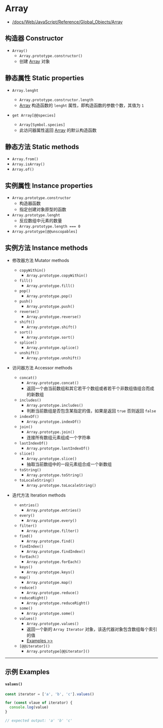 # Array

- [/docs/Web/JavaScript/Reference/Global_Objects/Array][Array]

[Array]: <https://developer.mozilla.org/zh-CN/docs/Web/JavaScript/Reference/Global_Objects/Array>


## 构造器 Constructor

- `Array()`
  - `Array.prototype.constructor()`
  - 创建 [Array] 对象

## 静态属性 Static properties

- `Array.lenght`
  - `Array.prototype.constructor.length`
  - [Array] 构造函数的 `lenght` 属性，即构造函数的参数个数，其值为 `1`

- `get Array[@@species]`
  - `Array[Symbol.species]`
  - 此访问器属性返回 [Array] 的默认构造函数

## 静态方法 Static methods

- `Array.from()`
- `Array.isArray()`
- `Array.of()`

## 实例属性 Instance properties

- `Array.prototype.constructor`
  - 构造器函数
  - 指定创建对象原型的函数
- `Array.prototype.lenght`
  - 反应数组中元素的数量
  - `Array.prototype.length === 0`
- `Array.prototype[@@unscopables]`

## 实例方法 Instance methods

- 修改器方法 Mutator methods

  - `copyWithin()`
    - `Array.prototype.copyWithin()`
  - `fill()`
    - `Array.prototype.fill()`
  - `pop()`
    - `Array.prototype.pop()`
  - `push()`
    - `Array.prototype.push()`
  - `reverse()`
    - `Array.prototype.reverse()`
  - `shift()`
    - `Array.prototype.shift()`
  - `sort()`
    - `Array.prototype.sort()`
  - `splice()`
    - `Array.prototype.splice()`
  - `unshift()`
    - `Array.prototype.unshift()`

- 访问器方法 Accessor methods

  - `concat()`
    - `Array.prototype.concat()`
    - 返回一个由当前数组和其它若干个数组或者若干个非数组值组合而成的新数组
  - `includes()`
    - `Array.prototype.includes()`
    - 判断当前数组是否包含某指定的值，如果是返回 `true` 否则返回 `false`
  - `indexOf()`
    - `Array.prototype.indexOf()`
  - `join()`
    - `Array.prototype.join()`
    - 连接所有数组元素组成一个字符串
  - `lastIndexOf()`
    - `Array.prototype.lastIndexOf()`
  - `slice()`
    - `Array.prototype.slice()`
    - 抽取当前数组中的一段元素组合成一个新数组
  - `toString()`
    - `Array.prototype.toString()`
  - `toLocaleString()`
    - `Array.prototype.toLocaleString()`

- 迭代方法 Iteration methods

  - `entries()`
    - `Array.prototype.entries()`
  - `every()`
    - `Array.prototype.every()`
  - `filter()`
    - `Array.prototype.filter()`
  - `find()`
    - `Array.prototype.find()`
  - `findIndex()`
    - `Array.prototype.findIndex()`
  - `forEach()`
    - `Array.prototype.forEach()`
  - `keys()`
    - `Array.prototype.keys()`
  - `map()`
    - `Array.prototype.map()`
  - `reduce()`
    - `Array.prototype.reduce()`
  - `reduceRight()`
    - `Array.prototype.reduceRight()`
  - `some()`
    - `Array.prototype.some()`
  - `values()`
    - `Array.prototype.values()`
    - 返回一个新的 `Array Iterator` 对象，该迭代器对象包含数组每个索引的值
    - [Examples >>](#ex-values)
  - `[@@iterator]()`
    - `Array.prototype[@@iterator]()`


---

## 示例 Examples


<h4 id="ex-values"><code>values()</code></h4>

```js
const iterator = ['a', 'b', 'c'].values()

for (const vlaue of iterator) {
  console.log(value)
}

// expected output: 'a' 'b' 'c'
```
